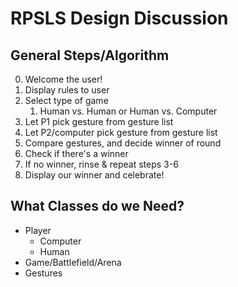 # RPSLS Design Discussion

## General Steps/Algorithm

0. Welcome the user!
1. Display rules to user
2. Select type of game
   1. Human vs. Human or Human vs. Computer
3. Let P1 pick gesture from gesture list
4. Let P2/computer pick gesture from gesture list
5. Compare gestures, and decide winner of round
6. Check if there's a winner
7. If no winner, rinse & repeat steps 3-6
8. Display our winner and celebrate!

## What Classes do we Need?

- Player
  - Computer
  - Human
- Game/Battlefield/Arena
- Gestures